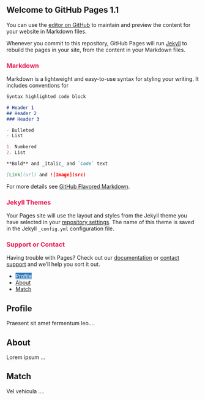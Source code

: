 <style>
    .summary {
    color: #808080;
    border-left: 5px solid #ED1951;
    font-size:16px;
}


h3 {color: #ED1951; }
h4 {color: #808080; }

.nav-tabs > li.active > a, .nav-tabs > li.active > a:hover, .nav-tabs > li.active > a:focus {
    background-color: #248ec2;
    color: white;
}

.nav > li.active > a {
    background-color: #347DBE;
}

.nav > li > a:hover {
    background-color: #248ec2;
}

div.navbar-collapse .dropdown-menu > li > a:hover {
    background-color: #347DBE;
}

.nav li.thirdlevel > a {
    background-color: #FAFAFA !important;
    color: #248EC2;
    font-weight: bold;
}

a[data-toggle="tooltip"] {
    color: #649345;
    font-style: italic;
    cursor: default;
}

.navbar-inverse {
    background-color: #347DBE;
    border-color: #015CAE;
}
.navbar-inverse .navbar-nav>li>a, .navbar-inverse .navbar-brand {
    color: white;
}

.navbar-inverse .navbar-nav>li>a:hover, a.fa.fa-home.fa-lg.navbar-brand:hover {
     color: #f0f0f0;
}

a.navbar-brand:hover {
  color: #f0f0f0;
}

.navbar-inverse .navbar-nav > .open > a, .navbar-inverse .navbar-nav > .open > a:hover, .navbar-inverse .navbar-nav > .open > a:focus {
    color: #015CAE;
}

.navbar-inverse .navbar-nav > .open > a, .navbar-inverse .navbar-nav > .open > a:hover, .navbar-inverse .navbar-nav > .open > a:focus {
    background-color: #015CAE;
    color: #ffffff;
}

.navbar-inverse .navbar-collapse, .navbar-inverse .navbar-form {
    border-color: #248ec2 !important;
}

.btn-primary {
    color: #ffffff;
    background-color: #347DBE;
    border-color: #347DBE;
}

.navbar-inverse .navbar-nav > .active > a, .navbar-inverse .navbar-nav > .active > a:hover, .navbar-inverse .navbar-nav > .active > a:focus {
    background-color: #347DBE;
}

.btn-primary:hover,
.btn-primary:focus,
.btn-primary:active,
.btn-primary.active,
.open .dropdown-toggle.btn-primary {
    background-color: #248ec2;
    border-color: #347DBE;
}

.printTitle {
    color: #015CAE !important;
}

body.print h1 {color: #015CAE !important; font-size:28px !important;}
body.print h2 {color: #595959 !important; font-size:20px !important;}
body.print h3 {color: #E50E51 !important; font-size:14px !important;}
body.print h4 {color: #679DCE !important; font-size:14px; font-style: italic !important;}

.anchorjs-link:hover {
    color: #216f9b;
}

div.sidebarTitle {
    color: #015CAE;
}

li.sidebarTitle {
  margin-top:20px;
    font-weight:normal;
    font-size:130%;
    color: #ED1951;
    margin-bottom:10px;
    margin-left: 5px;

}

.navbar-inverse .navbar-toggle:focus, .navbar-inverse .navbar-toggle:hover {
    background-color: #015CAE;
}

.navbar-inverse .navbar-toggle {
    border-color: #015CAE;
}

</style>


## Welcome to GitHub Pages 1.1

You can use the [editor on GitHub](https://github.com/danielengblom/testing/edit/master/README.md) to maintain and preview the content for your website in Markdown files.

Whenever you commit to this repository, GitHub Pages will run [Jekyll](https://jekyllrb.com/) to rebuild the pages in your site, from the content in your Markdown files.

### Markdown

Markdown is a lightweight and easy-to-use syntax for styling your writing. It includes conventions for

```markdown
Syntax highlighted code block

# Header 1
## Header 2
### Header 3

- Bulleted
- List

1. Numbered
2. List

**Bold** and _Italic_ and `Code` text

[Link](url) and ![Image](src)
```

For more details see [GitHub Flavored Markdown](https://guides.github.com/features/mastering-markdown/).

### Jekyll Themes

Your Pages site will use the layout and styles from the Jekyll theme you have selected in your [repository settings](https://github.com/danielengblom/testing/settings). The name of this theme is saved in the Jekyll `_config.yml` configuration file.

### Support or Contact

Having trouble with Pages? Check out our [documentation](https://help.github.com/categories/github-pages-basics/) or [contact support](https://github.com/contact) and we’ll help you sort it out.

<ul id="profileTabs" class="nav nav-tabs">
    <li class="active"><a href="#profile" data-toggle="tab">Profile</a></li>
    <li><a href="#about" data-toggle="tab">About</a></li>
    <li><a href="#match" data-toggle="tab">Match</a></li>
</ul>
  <div class="tab-content">
<div role="tabpanel" class="tab-pane active" id="profile">
    <h2>Profile</h2>
<p>Praesent sit amet fermentum leo....</p>
</div>

<div role="tabpanel" class="tab-pane" id="about">
    <h2>About</h2>
    <p>Lorem ipsum ...</p></div>

<div role="tabpanel" class="tab-pane" id="match">
    <h2>Match</h2>
    <p>Vel vehicula ....</p>
</div>
</div>


<script>
    $('#mysidebar').height($(".nav").height());


$( document ).ready(function() {

    //this script says, if the height of the viewport is greater than 800px, then insert affix class, which makes the nav bar float in a fixed
    // position as your scroll. if you have a lot of nav items, this height may not work for you.
    var h = $(window).height();
    //console.log (h);
    if (h > 800) {
        $( "#mysidebar" ).attr("class", "nav affix");
    }
    // activate tooltips. although this is a bootstrap js function, it must be activated this way in your theme.
    $('[data-toggle="tooltip"]').tooltip({
        placement : 'top'
    });

    /**
     * AnchorJS
     */
    anchors.add('h2,h3,h4,h5');

});

// needed for nav tabs on pages. See Formatting > Nav tabs for more details.
// script from http://stackoverflow.com/questions/10523433/how-do-i-keep-the-current-tab-active-with-twitter-bootstrap-after-a-page-reload
$(function() {
    var json, tabsState;
    $('a[data-toggle="pill"], a[data-toggle="tab"]').on('shown.bs.tab', function(e) {
        var href, json, parentId, tabsState;

        tabsState = localStorage.getItem("tabs-state");
        json = JSON.parse(tabsState || "{}");
        parentId = $(e.target).parents("ul.nav.nav-pills, ul.nav.nav-tabs").attr("id");
        href = $(e.target).attr('href');
        json[parentId] = href;

        return localStorage.setItem("tabs-state", JSON.stringify(json));
    });

    tabsState = localStorage.getItem("tabs-state");
    json = JSON.parse(tabsState || "{}");

    $.each(json, function(containerId, href) {
        return $("#" + containerId + " a[href=" + href + "]").tab('show');
    });

    $("ul.nav.nav-pills, ul.nav.nav-tabs").each(function() {
        var $this = $(this);
        if (!json[$this.attr("id")]) {
            return $this.find("a[data-toggle=tab]:first, a[data-toggle=pill]:first").tab("show");
        }
    });
});
</script>
